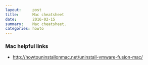 ```yaml
---
layout:     post
title:      Mac cheatsheet
date:       2016-02-15 
summary:    Mac cheatsheet. 
categories: howto 
---
```



### Mac helpful links 

  * http://howtouninstallonmac.net/uninstall-vmware-fusion-mac/

